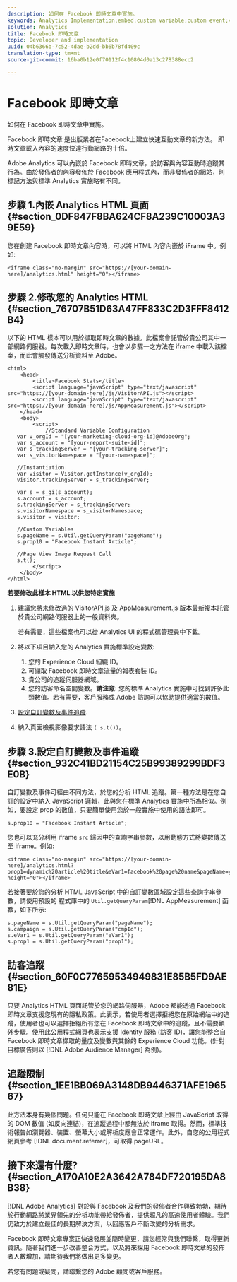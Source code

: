 ```yaml
---
description: 如何在 Facebook 即時文章中實施。
keywords: Analytics Implementation;embed;custom variable;custom event;visitor tracking;tracking;limitations
solution: Analytics
title: Facebook 即時文章
topic: Developer and implementation
uuid: 04b6366b-7c52-4dae-b2dd-bb6b78fd409c
translation-type: tm+mt
source-git-commit: 16ba0b12e0f70112f4c10804d0a13c278388ecc2

---
```



# Facebook 即時文章

如何在 Facebook 即時文章中實施。

Facebook 即時文章 是出版業者在Facebook上建立快速互動文章的新方法。 即時文章載入內容的速度快達行動網路的十倍。

Adobe Analytics 可以內嵌於 Facebook 即時文章，於訪客與內容互動時追蹤其行為。由於發佈者的內容發佈於 Facebook 應用程式內，而非發佈者的網站，則標記方法與標準 Analytics 實施略有不同。

## 步驟 1.內嵌 Analytics HTML 頁面 {#section_0DF847F8BA624CF8A239C10003A39E59}

您在創建 Facebook 即時文章內容時，可以將 HTML 內容內嵌於  iFrame 中。例如:

```
<iframe class="no-margin" src="https://[your-domain-here]/analytics.html" height="0"></iframe>
```

## 步驟 2.修改您的 Analytics HTML {#section_76707B51D63A47FF833C2D3FFF8412B4}

以下的 HTML 樣本可以用於擷取即時文章的數據。此檔案會託管於貴公司其中一部網路伺服器。每次載入即時文章時，也會以步驟一之方法在 iframe 中載入該檔案，而此會觸發傳送分析資料至 Adobe。

```
<html> 
    <head> 
        <title>Facebook Stats</title> 
        <script language="javaScript" type="text/javascript" src="https://[your-domain-here]/js/VisitorAPI.js"></script> 
        <script language="javaScript" type="text/javascript" src="https://[your-domain-here]/js/AppMeasurement.js"></script> 
    </head> 
    <body> 
        <script> 
            //Standard Variable Configuration 
   var v_orgId = "[your-marketing-cloud-org-id]@AdobeOrg"; 
   var s_account = "[your-report-suite-id]"; 
   var s_trackingServer = "[your-tracking-server]"; 
   var s_visitorNamespace = "[your-namespace]"; 
     
   //Instantiation 
   var visitor = Visitor.getInstance(v_orgId); 
   visitor.trackingServer = s_trackingServer; 
     
   var s = s_gi(s_account); 
   s.account = s_account; 
   s.trackingServer = s_trackingServer; 
   s.visitorNamespace = s_visitorNamespace; 
   s.visitor = visitor; 
     
   //Custom Variables 
   s.pageName = s.Util.getQueryParam("pageName"); 
   s.prop10 = "Facebook Instant Article"; 
       
   //Page View Image Request Call 
   s.t(); 
        </script> 
    </body> 
</html> 
```

**若要修改此樣本 HTML 以供您特定實施**

1. 建議您將未修改過的 VisitorAPI.js 及 AppMeasurement.js 版本最新複本託管於貴公司網路伺服器上的一般資料夾。

   若有需要，這些檔案也可以從 Analytics UI 的程式碼管理員中下載。

1. 將以下項目納入您的 Analytics 實施標準設定變數:

   1. 您的 Experience Cloud 組織 ID。
   1. 可擷取 Facebook 即時文章流量的報表套裝 ID。
   1. 貴公司的追蹤伺服器網域。
   1. 您的訪客命名空間變數。**請注意:** 您的標準 Analytics 實施中可找到許多此類數值。若有需要，客戶服務或 Adobe 諮詢可以協助提供適當的數值。

1. [設定自訂變數及事件追蹤](/help/implement/js-implementation/analytics-facebook-instant-articles.md#section_932C41BD21154C25B99389299BDF3E0B).
1. 納入頁面檢視影像要求語法 `( s.t())`。

## 步驟 3.設定自訂變數及事件追蹤 {#section_932C41BD21154C25B99389299BDF3E0B}

自訂變數及事件可經由不同方法，於您的分析 HTML 追蹤。第一種方法是在您自訂的設定中納入 JavaScript 邏輯，此與您在標準 Analytics 實施中所為相似。例如，要設定 prop 的數值，只要簡單使用您於一般實施中使用的語法即可。

```
s.prop10 = "Facebook Instant Article";
```

您也可以充分利用 iframe `src` 歸因中的查詢字串參數，以用動態方式將變數傳送至 iframe。例如:

```
<iframe class="no-margin" src="https://[your-domain-here]/analytics.html?prop1=dynamic%20article%20title&eVar1=facebook%20page%20name&pageName=your%20page%20name%20here&cmpId=your%20campaignID%20here" height="0"></iframe>
```

若接著要於您的分析 HTML JavaScript 中的自訂變數區域設定這些查詢字串參數，請使用預設的 程式庫中的 `Util.getQueryParam`[!DNL AppMeasurement] 函數，如下所示:

```
s.pageName = s.Util.getQueryParam("pageName"); 
s.campaign = s.Util.getQueryParam("cmpId"); 
s.eVar1 = s.Util.getQueryParam("eVar1"); 
s.prop1 = s.Util.getQueryParam("prop1"); 
```

## 訪客追蹤 {#section_60F0C77659534949831E85B5FD9AE81E}

只要 Analytics HTML 頁面託管於您的網路伺服器，Adobe 都能透過 Facebook 即時文章支援您現有的隱私政策。此表示，若使用者選擇拒絕您在原始網站中的追蹤，使用者也可以選擇拒絕所有您在 Facebook 即時文章中的追蹤，且不需要額外步驟。使用此公用程式網頁也表示支援 Identity 服務 (訪客 ID)，讓您能整合自 Facebook 即時文章擷取的量度及變數與其餘的 Experience Cloud 功能。(針對目標廣告則以 [!DNL Adobe Audience Manager] 為例)。

## 追蹤限制 {#section_1EE1BB069A3148DB9446371AFE196567}

此方法本身有幾個問題。任何只能在 Facebook 即時文章上經由 JavaScript 取得的 DOM 數值 (如反向連結)，在追蹤過程中都無法於 iframe 取得。然而，標準技術報告如瀏覽器、裝置、螢幕大小或解析度應會正常運作。此外，自您的公用程式網頁參考 [!DNL document.referrer]，可取得 pageURL。

## 接下來還有什麼? {#section_A170A10E2A3642A784DF720195DA8B38}

[!DNL Adobe Analytics] 對於與 Facebook 及我們的發佈者合作興致勃勃，期待於行動網路將業界領先的分析功能帶給發佈者，提供超凡的高速使用者體驗。我們仍致力於建立最佳的長期解決方案，以回應客戶不斷改變的分析需求。

Facebook 即時文章專案正快速發展並隨時變更，請您經常與我們聯繫，取得更新資訊。隨著我們進一步改善整合方式，以及將來採用 Facebook 即時文章的發佈者人數增加，請期待我們將做出更多變更。

若您有問題或疑問，請聯繫您的 Adobe 顧問或客戶服務。
